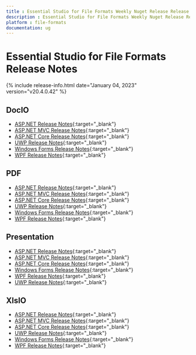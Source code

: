 ```yaml
---
title : Essential Studio for File Formats Weekly Nuget Release Release Notes  
description : Essential Studio for File Formats Weekly Nuget Release Release Notes  
platform : file-formats
documentation: ug
---
```


# Essential Studio for File Formats  Release Notes  

{% include release-info.html date="January 04, 2023" version="v20.4.0.42" %} 

## DocIO

* [ASP.NET Release Notes](/aspnet/release-notes/v20.4.0.42#docio){:target="_blank"}
* [ASP.NET MVC Release Notes](/aspnetmvc/release-notes/v20.4.0.42#docio){:target="_blank"}
* [ASP.NET Core Release Notes](/aspnet-core/release-notes/v20.4.0.42#docio){:target="_blank"}
* [UWP Release Notes](/uwp/release-notes/v20.4.0.42#docio){:target="_blank"}
* [Windows Forms Release Notes](/windowsforms/release-notes/v20.4.0.42#docio){:target="_blank"}
* [WPF Release Notes](/wpf/release-notes/v20.4.0.42#docio){:target="_blank"}


## PDF

* [ASP.NET Release Notes](/aspnet/release-notes/v20.4.0.42#pdf){:target="_blank"}
* [ASP.NET MVC Release Notes](/aspnetmvc/release-notes/v20.4.0.42#pdf){:target="_blank"}
* [ASP.NET Core Release Notes](/aspnet-core/release-notes/v20.4.0.42#pdf){:target="_blank"}
* [UWP Release Notes](/uwp/release-notes/v20.4.0.42#pdf){:target="_blank"}
* [Windows Forms Release Notes](/windowsforms/release-notes/v20.4.0.42#pdf){:target="_blank"}
* [WPF Release Notes](/wpf/release-notes/v20.4.0.42#pdf){:target="_blank"}


## Presentation

* [ASP.NET Release Notes](/aspnet/release-notes/v20.4.0.42#presentation){:target="_blank"}
* [ASP.NET MVC Release Notes](/aspnetmvc/release-notes/v20.4.0.42#presentation){:target="_blank"}
* [ASP.NET Core Release Notes](/aspnet-core/release-notes/v20.4.0.42#presentation){:target="_blank"}
* [Windows Forms Release Notes](/windowsforms/release-notes/v20.4.0.42#presentation){:target="_blank"}
* [WPF Release Notes](/wpf/release-notes/v20.4.0.42#presentation){:target="_blank"}
* [UWP Release Notes](/uwp/release-notes/v20.4.0.42#presentation){:target="_blank"}


## XlsIO

* [ASP.NET Release Notes](/aspnet/release-notes/v20.4.0.42#xlsio){:target="_blank"}
* [ASP.NET MVC Release Notes](/aspnetmvc/release-notes/v20.4.0.42#xlsio){:target="_blank"}
* [ASP.NET Core Release Notes](/aspnet-core/release-notes/v20.4.0.42#xlsio){:target="_blank"}
* [UWP Release Notes](/uwp/release-notes/v20.4.0.42#xlsio){:target="_blank"}
* [Windows Forms Release Notes](/windowsforms/release-notes/v20.4.0.42#xlsio){:target="_blank"}
* [WPF Release Notes](/wpf/release-notes/v20.4.0.42#xlsio){:target="_blank"}



